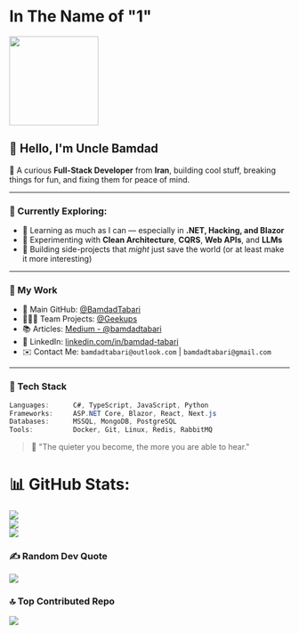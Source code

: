 # In The Name of "1"

<p align="left
  "> 
  <img src="https://octodex.github.com/images/privateinvestocat.jpg" height="160px" width="160px"> 
</p>

## 👋 Hello, I'm Uncle Bamdad

🚀 A curious **Full-Stack Developer** from **Iran**, building cool stuff, breaking things for fun, and fixing them for peace of mind.

---

### 🧐 Currently Exploring:

- 🌱 Learning as much as I can — especially in **.NET, Hacking, and Blazor**
- 🧪 Experimenting with **Clean Architecture**, **CQRS**, **Web APIs**, and **LLMs**
- 🧰 Building side-projects that *might* just save the world (or at least make it more interesting)

---

### 💼 My Work

- 🔗 Main GitHub: [@BamdadTabari](https://github.com/BamdadTabari)
- 👨‍👩‍👧 Team Projects: [@Geekups](https://github.com/Geekups)
- 📚 Articles: [Medium - @bamdadtabari](https://medium.com/@bamdadtabari)
- 💼 LinkedIn: [linkedin.com/in/bamdad-tabari](https://www.linkedin.com/in/bamdad-tabari-b62667262/)
- ✉️ Contact Me: `bamdadtabari@outlook.com` | `bamdadtabari@gmail.com`

---

### 🔧 Tech Stack

```csharp
Languages:      C#, TypeScript, JavaScript, Python
Frameworks:     ASP.NET Core, Blazor, React, Next.js
Databases:      MSSQL, MongoDB, PostgreSQL
Tools:          Docker, Git, Linux, Redis, RabbitMQ
```

> 🧘 "The quieter you become, the more you are able to hear."


# 📊 GitHub Stats:
![](https://github-readme-stats.vercel.app/api?username=BamdadTabari&theme=dark&hide_border=false&include_all_commits=true&count_private=true)<br/>
![](https://github-readme-streak-stats.herokuapp.com/?user=BamdadTabari&theme=dark&hide_border=false)<br/>
![](https://github-readme-stats.vercel.app/api/top-langs/?username=BamdadTabari&theme=dark&hide_border=false&include_all_commits=true&count_private=true&layout=compact)

### ✍️ Random Dev Quote
![](https://quotes-github-readme.vercel.app/api?type=horizontal&theme=radical)

### 🔝 Top Contributed Repo
![](https://github-contributor-stats.vercel.app/api?username=BamdadTabari&limit=5&theme=dark&combine_all_yearly_contributions=true)
